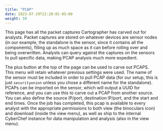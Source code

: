 ```yaml
---
title: "PCAP"
date: 2023-07-29T22:28:01-05:00
weight: 50
---
```


This page has all the packet captures Cartographer has carved out for analysts. Packet captures are stored on whatever devices are sensor nodes (in our example, the standalone is the sensor, since it contains all the components), filling up as much space as it can before rolling over and being overwritten. Analysts can query against the captures on the sensors to pull specific data, making PCAP analysis much more expedient.

The plus button at the top of the page can be used to carve out PCAPS. This menu will retain whatever previous settings were used. The name of the sensor must be included in order to pull PCAP data (for our setup, this is just `securityonion` unless you chose a different name for the standalone). PCAPs can be imported on the sensor, which will output a UUID for reference, and you can use this to carve out a PCAP from another source. You can also define the source IP/port, destination IP/port, and the start and end times. Once the job has completed, this pcap is available to every analyst with the appropriate permissions to both view (the binoculars icon) and download (inside the view menu), as well as ship to the internal CyberChef instance for data manipulation and analysis (also in the view menu).
